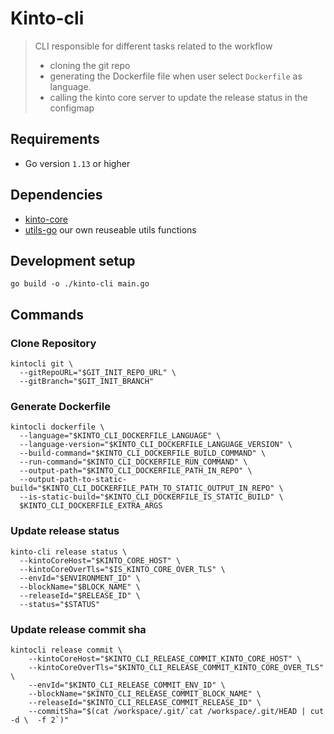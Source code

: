 # Kinto-cli

> CLI responsible for different tasks related to the workflow
> - cloning the git repo
> - generating the Dockerfile file when user select `Dockerfile` as language.
> - calling the kinto core server to update the release status in the configmap 

## Requirements

* Go version `1.13` or higher

## Dependencies
- [kinto-core](https://github.com/kintoproj/kinto-core)
- [utils-go](https://github.com/kintohub/utils-go) our own reuseable utils functions

## Development setup

```shell script
go build -o ./kinto-cli main.go
```

## Commands

### Clone Repository

```shell script
kintocli git \
  --gitRepoURL="$GIT_INIT_REPO_URL" \
  --gitBranch="$GIT_INIT_BRANCH"
```

### Generate Dockerfile

```shell script
kintocli dockerfile \
  --language="$KINTO_CLI_DOCKERFILE_LANGUAGE" \
  --language-version="$KINTO_CLI_DOCKERFILE_LANGUAGE_VERSION" \
  --build-command="$KINTO_CLI_DOCKERFILE_BUILD_COMMAND" \
  --run-command="$KINTO_CLI_DOCKERFILE_RUN_COMMAND" \
  --output-path="$KINTO_CLI_DOCKERFILE_PATH_IN_REPO" \
  --output-path-to-static-build="$KINTO_CLI_DOCKERFILE_PATH_TO_STATIC_OUTPUT_IN_REPO" \
  --is-static-build="$KINTO_CLI_DOCKERFILE_IS_STATIC_BUILD" \
  $KINTO_CLI_DOCKERFILE_EXTRA_ARGS
```

### Update release status

```shell script
kinto-cli release status \
  --kintoCoreHost="$KINTO_CORE_HOST" \
  --kintoCoreOverTls="$IS_KINTO_CORE_OVER_TLS" \
  --envId="$ENVIRONMENT_ID" \
  --blockName="$BLOCK_NAME" \
  --releaseId="$RELEASE_ID" \
  --status="$STATUS"
```

### Update release commit sha

```shell script
kintocli release commit \
    --kintoCoreHost="$KINTO_CLI_RELEASE_COMMIT_KINTO_CORE_HOST" \
	--kintoCoreOverTls="$KINTO_CLI_RELEASE_COMMIT_KINTO_CORE_OVER_TLS" \
	--envId="$KINTO_CLI_RELEASE_COMMIT_ENV_ID" \
	--blockName="$KINTO_CLI_RELEASE_COMMIT_BLOCK_NAME" \
	--releaseId="$KINTO_CLI_RELEASE_COMMIT_RELEASE_ID" \
	--commitSha="$(cat /workspace/.git/`cat /workspace/.git/HEAD | cut -d \  -f 2`)"
```

